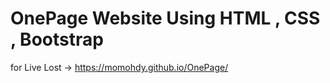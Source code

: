 # OnePage Website Using HTML , CSS , Bootstrap 
for Live Lost -> https://momohdy.github.io/OnePage/
